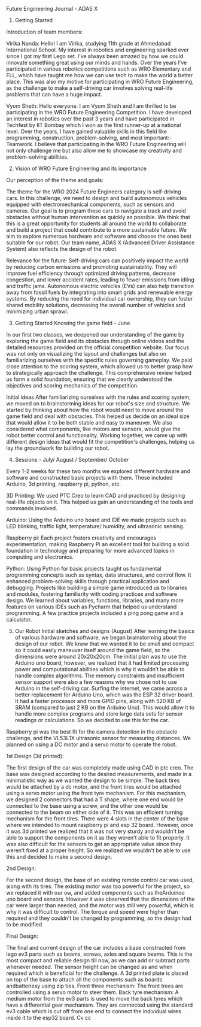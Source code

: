 Future Engineering Journal - ADAS X



1. Getting Started

Introduction of team members:

Virika Nanda: Hello! I am Virika, studying 11th grade at Ahmedabad International School. My interest in robotics and engineering sparked ever since I got my first Lego set. I’ve always been amazed by how we could innovate something great using our minds and hands. Over the years I’ve participated in various robotics competitions such as WRO Elementary and FLL, which have taught me how we can use tech to make the world a better place. This was also my motive for participating in WRO Future Engineering, as the challenge to make a self-driving car involves solving real-life problems that can have a huge impact.

Vyom Sheth: Hello everyone. I am Vyom Sheth and I am thrilled to be participating in the WRO Future Engineering Competition. I have developed an interest in robotics over the past 3 years and have participated in Techfest by IIT Bombay which I won as the first runner-up at a national level. Over the years, I have gained valuable skills in this field like programming, construction, problem-solving, and most important:- Teamwork. I believe that participating in the WRO Future Engineering will not only challenge me but also allow me to showcase my creativity and problem-solving abilities.


2. Vision of WRO Future Engineering and its importance

Our perception of the theme and goals:

The theme for the WRO 2024 Future Engineers category is self-driving cars. In this challenge, we need to design and build autonomous vehicles equipped with electromechanical components, such as sensors and cameras. Our goal is to program these cars to navigate a track and avoid obstacles without human intervention as quickly as possible. 
We think that this is a great opportunity for students all around the world to collaborate and build a project that could contribute to a more sustainable future. We aim to explore numerous hardware and software and choose the ones best suitable for our robot. Our team name, ADAS X (Advanced Driver Assistance System) also reflects the design of the robot.

Relevance for the future:
Self-driving cars can positively impact the world by reducing carbon emissions and promoting sustainability. They will improve fuel efficiency through optimized driving patterns, decrease congestion, and lower accident rates, leading to fewer emissions from idling and traffic jams. Autonomous electric vehicles (EVs) can also help transition away from fossil fuels by integrating into smart grids and renewable energy systems. By reducing the need for individual car ownership, they can foster shared mobility solutions, decreasing the overall number of vehicles and minimizing urban sprawl.



3. Getting Started
Knowing the game field - June

In our first two classes, we deepened our understanding of the game by exploring the game field and its obstacles through online videos and the detailed resources provided on the official competition website. Our focus was not only on visualizing the layout and challenges but also on familiarizing ourselves with the specific rules governing gameplay. We paid close attention to the scoring system, which allowed us to better grasp how to strategically approach the challenge. This comprehensive review helped us form a solid foundation, ensuring that we clearly understood the objectives and scoring mechanics of the competition.

Initial ideas 
After familiarizing ourselves with the rules and scoring system, we moved on to brainstorming ideas for our robot's size and structure. We started by thinking about how the robot would need to move around the game field and deal with obstacles. This helped us decide on an ideal size that would allow it to be both stable and easy to maneuver. We also considered what components, like motors and sensors, would give the robot better control and functionality. Working together, we came up with different design ideas that would fit the competition's challenges, helping us lay the groundwork for building our robot.



4. Sessions - July/ August / September/ October

Every 1-2 weeks for these two months we explored different hardware and software and constructed basic projects with them. These included Arduino, 3d printing, raspberry pi, python, etc.

3D Printing:
We used PTC Creo to learn CAD and practiced by designing real-life objects on it. This helped us gain an understanding of the tools and commands involved.


Arduino:
Using the Arduino uno board and IDE we made projects such as LED blinking, traffic light, temperature/ humidity, and ultrasonic sensing.  


Raspberry pi:
Each project fosters creativity and encourages experimentation, making Raspberry Pi an excellent tool for building a solid foundation in technology and preparing for more advanced topics in computing and electronics. 


Python:
Using Python for basic projects taught us fundamental programming concepts such as syntax, data structures, and control flow. It enhanced problem-solving skills through practical application and debugging. Projects like building a simple game introduced us to libraries and modules, fostering familiarity with coding practices and software design. We learned about variables, functions, libraries, and many more features on various IDEs such as Pycharm that helped us understand programming. A few practice projects included a ping pong game and a calculator. 


5. Our Robot
Initial sketches and designs (August)
After learning the basics of various hardware and software, we began brainstorming about the design of our robot. We knew that we wanted it to be small and compact so it could easily maneuver itself around the game field, so the dimensions were around 20x20x20cm. 
The initial plan was to use the Arduino uno board, however, we realized that it had limited processing power and computational abilities which is why it wouldn’t be able to handle complex algorithms. The memory constraints and insufficient sensor support were also a few reasons why we chose not to use Arduino in the self-driving car. 
Surfing the internet, we came across a better replacement for Arduino Uno, which was the ESP 32 driver board. It had a faster processor and more GPIO pins, along with 520 KB of SRAM (compared to just 2 KB on the Arduino Uno). This would allow it to handle more complex programs and store large data sets for sensor readings or calculations. So we decided to use this for the car.


Raspberry pi was the best fit for the camera detection in the obstacle challenge, and the VL53L1X ultrasonic sensor for measuring distances. We planned on using a DC motor and a servo motor to operate the robot.


1st Design (3d printed):


The first design of the car was completely made using CAD in ptc creo. The base was designed according to the desired measurements, and made in a minimalistic way as we wanted the design to be simple. The back tires would be attached by a dc motor, and the front tires would be attached using a servo motor using the front tyre mechanism. For this mechanism, we designed 2 connectors that had a T shape, where one end would be connected to the base using a screw, and the other one would be connected to the beam on either side of it. This was an efficient turning mechanism for the front tires. There were 4 slots in the center of the base where we intended to mount raspberry pi and esp 32 board.
However, once it was 3d printed we realized that it was not very sturdy and wouldn't be able to support the components on it as they weren't able to fit properly. It was also difficult for the sensors to get an appropriate value since they weren’t fixed at a proper height. So we realized we wouldn't be able to use this and decided to make a second design.


2nd Design:


For the second design, the base of an existing remote control car was used, along with its tires. The existing motor was too powerful for the project, so we replaced it with our ow, and added components such as theArduinoo uno board and sensors. However it was observed that the dimensions of the car were larger than needed, and the motor was still very powerful, which is why it was difficult to control. The torque and speed were higher than required and they couldn't be changed by programming, so the design had to be modified. 


Final Design:


The final and current design of the car includes a base constructed from lego ev3 parts such as beams, screws, axles and square beams. This is the most compact and reliable design till now, as we can add or subtract parts whenever needed. The sensor height can be changed as and when required which is beneficial for the challenge. A 3d printed plate is placed on top of the base to attach all the components such as boards andbatteriesy using zip ties. 
Front three mechanism: The front trees are controlled using a servo motor to steer them. 
Back tyre mechanism: A medium motor from the ev3 parts is used to move the back tyres which have a differential gear mechanism. They are connected using the standard ev3 cable which is cut off from one end to connect the individual wires inside it to the esp32 board. Cv cc
